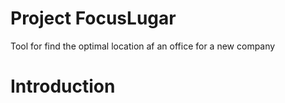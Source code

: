 # Project FocusLugar

Tool for find the optimal location af an office for a new company

# Introduction


